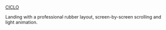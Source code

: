 [CICLO](https://github.com/brilliantic/genius-homework-1)<br>
<p>Landing with a professional rubber layout, screen-by-screen scrolling and light animation.</p><br>
